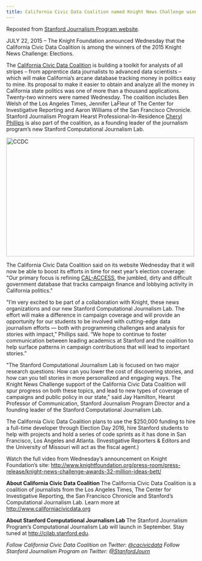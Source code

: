 ```yaml
---
title: California Civic Data Coalition named Knight News Challenge winner
---
```


Reposted from [Stanford Journalism Program website](http://journalism.stanford.edu/news-california-civic-data-coalition-knight-news-challenge-winner/).

JULY 22, 2015 – The Knight Foundation announced Wednesday that the California Civic Data Coalition is among the winners of the 2015 Knight News Challenge: Elections.

The <a href="http://www.californiacivicdata.org/">California Civic Data Coalition</a> is building a toolkit for analysts of all stripes – from apprentice data journalists to advanced data scientists – which will make California’s arcane database tracking money in politics easy to mine. Its proposal to make it easier to obtain and analyze all the money in California state politics was one of more than a thousand applications. Twenty-two winners were named Wednesday. The coalition includes Ben Welsh of the Los Angeles Times, Jennifer LaFleur of The Center for Investigative Reporting and Aaron Williams of the San Francisco Chronicle. Stanford Journalism Program Hearst Professional-In-Residence <a href="https://comm.stanford.edu/faculty-phillips/" target="_blank">Cheryl Phillips</a> is also part of the coalition, as a founding leader of the journalism program’s new Stanford Computational Journalism Lab.

<img src="http://journalism.stanford.edu/wp-content/uploads/2015/07/CCDC.png" alt="CCDC" width="500" height="316" class="alignright size-full wp-image-7139" />

The California Civic Data Coalition said on its website Wednesday that it will now be able to boost its efforts in time for next year’s election coverage: "Our primary focus is refining <a href="http://cal-access.ss.ca.gov/" target="_blank">CAL-ACCESS</a>, the jumbled, dirty and difficult government database that tracks campaign finance and lobbying activity in California politics."

"I’m very excited to be part of a collaboration with Knight, these news organizations and our new Stanford Computational Journalism Lab. The effort will make a difference in campaign coverage and will provide an opportunity for our students to be involved with cutting-edge data journalism efforts — both with programming challenges and analysis for stories with impact,” Phillips said. “We hope to continue to foster communication between leading academics at Stanford and the coalition to help surface patterns in campaign contributions that will lead to important stories.”

"The Stanford Computational Journalism Lab is focused on two major research questions: How can you lower the cost of discovering stories, and how can you tell stories in more personalized and engaging ways. The Knight News Challenge support of the California Civic Data Coalition will spur progress on both these topics, and lead to new types of coverage of campaigns and public policy in our state," said Jay Hamilton, Hearst Professor of Communication, Stanford Journalism Program Director and a founding leader of the Stanford Computational Journalism Lab.

The California Civic Data Coalition plans to use the $250,000 funding to hire a full-time developer through Election Day 2016, hire Stanford students to help with projects and hold a series of code sprints as it has done in San Francisco, Los Angeles and Atlanta. (Investigative Reporters &amp; Editors and the University of Missouri will act as the fiscal agent.)

Watch the full video from Wednesday’s announcement on Knight Foundation’s site: <a href="http://www.knightfoundation.org/press-room/press-release/knight-news-challenge-awards-32-million-ideas-bett/" target="_blank">http://www.knightfoundation.org/press-room/press-release/knight-news-challenge-awards-32-million-ideas-bett/</a>

<strong>About California Civic Data Coalition
</strong>The California Civic Data Coalition is a coalition of journalists from the Los Angeles Times, The Center for Investigative Reporting, the San Francisco Chronicle and Stanford’s Computational Journalism Lab. Learn more at <a href="http://www.californiacivicdata.org">http://www.californiacivicdata.org</a>

<strong>About Stanford Computational Journalism Lab
</strong>The Stanford Journalism Program’s Computational Journalism Lab will launch in September. Stay tuned at <a href="http://cjlab.stanford.edu">http://cjlab.stanford.edu</a>.

<em>Follow California Civic Data Coalition on Twitter: </em><em><a href="https://twitter.com/cacivicdata" target="_blank">@cacivicdata</a>
</em><em>Follow Stanford Journalism Program on Twitter: <a href="https://twitter.com/StanfordJourn" target="_blank">@StanfordJourn</a></em>